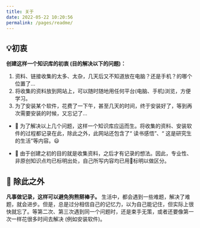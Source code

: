 ```yaml
---
title: 关于
date: 2022-05-22 10:20:56
permalink: /pages/readme/
---
```


## 💡初衷



**创建这样一个知识库的初衷 (目的解决以下的问题)：**
1. 资料、链接收集的太多、太杂，几天后又不知道放在电脑？还是手机？的哪个位置了...
2. 将收集的资料放到网站上，可以随时随地用任何平台(电脑、手机)浏览，方便学习。
3. 为了安装某个软件，花费了一下午，甚至几天的时间，终于安装好了，等到再次需要安装的时候，又忘记了...

- 🎁 为了解决以上几个问题，这样一个知识库应运而生。将收集的资料、安装软件的过程都记录在此，除此之外，此网站还包含了“ 读书感悟”、“ 这是研究生的生活”等内容。😃

- 🙏 由于创建之初的目的就是收集资料，之后才有记录的想法。因此，专业性、非原创知识点均已标明出处，自己所写内容均已用🔗标明以做区分。

## 📖 除此之外


**凡事做记录，这样可以避免狗熊掰棒子。**
生活中，都会遇到一些难题，解决了难题，就会进步。但是，总是过分相信自己的记忆力，以为自己能记住，但实际上很快就忘了。等第二次、第三次遇到同一个问题时，还是束手无策，或者还要像第一次一样花很多时间去解决 (例如安装软件)。

